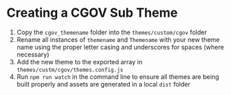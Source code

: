 # Creating a CGOV Sub Theme

1. Copy the `cgov_themename` folder into the `themes/custom/cgov` folder
2. Rename all instances of `themename` and `Themename` with your new theme name using the proper letter casing and underscores for spaces (where necessary)
3. Add the new theme to the exported array in `themes/custm/cgov/themes.config.js`
4. Run `npm run watch` in the command line to ensure all themes are being built properly and assets are generated in a local `dist` folder

